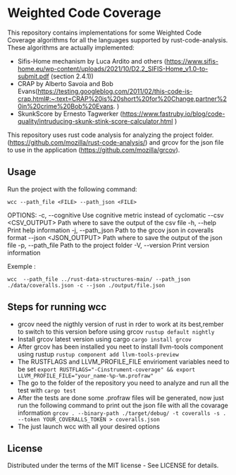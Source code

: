 # Weighted Code Coverage

This repository contains implementations for some Weighted Code Coverage algorithms for  all the languages supported by rust-code-analysis.
These algorithms are actually implemented:
- Sifis-Home mechanism by Luca Ardito and others (https://www.sifis-home.eu/wp-content/uploads/2021/10/D2.2_SIFIS-Home_v1.0-to-submit.pdf (section 2.4.1))
- CRAP by Alberto Savoia and Bob Evans(https://testing.googleblog.com/2011/02/this-code-is-crap.html#:~:text=CRAP%20is%20short%20for%20Change,partner%20in%20crime%20Bob%20Evans. )
- SkunkScore by Ernesto Tagwerker (https://www.fastruby.io/blog/code-quality/intruducing-skunk-stink-score-calculator.html )

This repository uses rust code analysis for analyzing the project folder. (https://github.com/mozilla/rust-code-analysis/) and grcov for the json file to use in the application (https://github.com/mozilla/grcov).

## Usage

Run the project with the following command:
```
wcc --path_file <FILE> --path_json <FILE>
```
OPTIONS:
    -c, --cognitive             Use cognitive metric instead of cyclomatic
        --csv <CSV_OUTPUT>      Path where to save the output of the csv file
    -h, --help                  Print help information
    -j, --path_json <FILE>      Path to the grcov json in coveralls format
        --json <JSON_OUTPUT>    Path where to save the output of the json file
    -p, --path_file <FILE>      Path to the project folder
    -V, --version               Print version information

Exemple : 
```
wcc  --path_file ../rust-data-structures-main/ --path_json ./data/coveralls.json -c --json ./output/file.json
```

## Steps for running wcc
- grcov need the nigthly version of rust in rder to work at its best,rember to switch to this version before using grcov ```rustup default nightly```
- Install grcov latest version using cargo ``` cargo install grcov ```
- After grcov has been installed you neet to install llvm-tools component using rustup ```rustup component add llvm-tools-preview ```
- The RUSTFLAGS and  LLVM_PROFILE_FILE envirioment variables need to be set ``` export RUSTFLAGS="-Cinstrument-coverage" && export LLVM_PROFILE_FILE="your_name-%p-%m.profraw"  ```
- The go to the folder of the repository you need to analyze and run all the test with ``` cargo test ```
- After the tests are done some .profraw files will be generated, now just run the following command to print out the json file with all the covarage information ``` grcov . --binary-path ./target/debug/ -t coveralls -s . --token YOUR_COVERALLS_TOKEN > coveralls.json ```
- The just launch wcc with all your desired options


## License
Distributed under the terms of the MIT license -
See LICENSE for details.